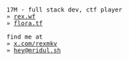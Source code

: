 <samp>
17M - full stack dev, ctf player</a>
<br>
» <a href="https://rex.wf">rex.wf</a>
<br>
» <a href="https://flora.tf">flora.tf</a>
<br>
<br>
find me at
<br>
» <a href="https://x.com/rexmkv">x.com/rexmkv</a>
<br>
» <a href="mailto:hey@mridul.sh">hey@mridul.sh</a>
</samp>
